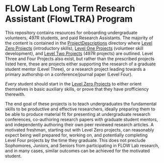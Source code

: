 # FLOW Lab Long Term Research Assistant (FlowLTRA) Program

This repository contains resources for onboarding undergraduate volunteers, 497R students, and paid Research Assistants.
The majority of the content is contained in the [ProjectDescriptions](ProjectDescriptions/) directory where [Level Zero Projects](ProjectDescriptions/Level0Projects) (introductory skills), [Level One Projects](ProjectDescriptions/Level1Projects) (volunteer skill development), and [Level Two Projects](ProjectDescriptions/Level2Projects) (497R projects) are outlined. Level Three and Four Projects also exist, but rather than the prescribed projects listed here, these are projects either supporting the research of a graduate student mentor (Level Three), or a research project leading towards a primary authorship on a conference/journal paper (Level Four). 

_Every_ student should start in the [Level Zero Projects](ProjectDescriptions/Level0Projects) to either orient themselves in basic auxiliary skills, or prove that they have profficiency therewith.

The end goal of these projects is to teach undergraduates the fundamental skills to be productive and effective researchers, ideally preparing them to be able to produce material fit for presenting at undergraduate research conferences, co-authoring research papers with graduate student mentors, and independently authoring their own peer reviewed research articles. A motivated freshman, starting out with Level Zero projects, can reasonably expect being well prepared for, working on, and potentially completing Level Four projects by the time they graduate. This does not preclude Sophomores, Juniors, and Seniors from participating in FLOW Lab research, and in many cases, similar outcomes can be achieved for the motivated student.
